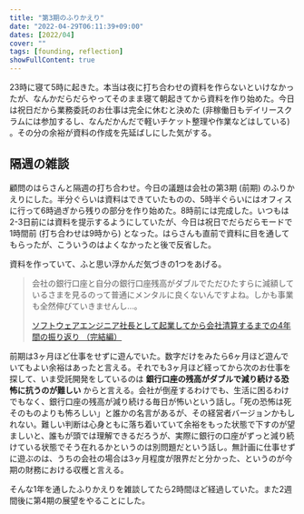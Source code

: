 ```yaml
---
title: "第3期のふりかえり"
date: "2022-04-29T06:11:39+09:00"
dates: [2022/04]
cover: ""
tags: [founding, reflection]
showFullContent: true
---
```


23時に寝て5時に起きた。本当は夜に打ち合わせの資料を作らないといけなかったが、なんかだらだらやってそのまま寝て朝起きてから資料を作り始めた。今日は祝日だから業務委託のお仕事は完全に休むと決めた (非稼働日もデイリースクラムには参加するし、なんだかんだで軽いチケット整理や作業などはしている) 。その分の余裕が資料の作成を先延ばしにした気がする。

## 隔週の雑談

顧問のはらさんと隔週の打ち合わせ。今日の議題は会社の第3期 (前期) のふりかえりにした。半分ぐらいは資料はできていたものの、5時半ぐらいにはオフィスに行って6時過ぎから残りの部分を作り始めた。8時前には完成した。いつもは2-3日前には資料を提示するようにしていたが、今日は祝日でだらだらモードで1時間前 (打ち合わせは9時から) となった。はらさんも直前で資料に目を通してもらったが、こういうのはよくなかったと後で反省した。

資料を作っていて、ふと思い浮かんだ気づきの1つをあげる。

> 会社の銀行口座と自分の銀行口座残高がダブルでただひたすらに減額しているさまを見るのって普通にメンタルに良くないんですよね。しかも事業も全然伸びていきませんし…。
> 
> [ソフトウェアエンジニア社長として起業してから会社清算するまでの4年間の振り返り （完結編）](https://note.com/iktakahiro/n/ne90610ffc0ed)

前期は3ヶ月ほど仕事をせずに遊んでいた。数字だけをみたら6ヶ月ほど遊んでいてもよい余裕はあったと言える。それでも3ヶ月ほど経ってから次のお仕事を探して、いま受託開発をしているのは **銀行口座の残高がダブルで減り続ける恐怖に抗うのが難しい** からと言える。会社が倒産するわけでも、生活に困るわけでもなく、銀行口座の残高が減り続ける毎日が怖いという話し。「死の恐怖は死そのものよりも怖ろしい」と誰かの名言があるが、その経営者バージョンかもしれない。難しい判断は心身ともに落ち着いていて余裕をもった状態で下すのが望ましいと、誰もが頭では理解できるだろうが、実際に銀行の口座がずっと減り続けている状態でそう在れるかというのは別問題だという話し。無計画に仕事せずに遊ぶのは、うちの会社の場合は3ヶ月程度が限界だと分かった、というのが今期の財務における収穫と言える。

そんな1年を通したふりかえりを雑談してたら2時間ほど経過していた。また2週間後に第4期の展望をやることにした。
